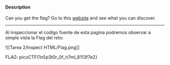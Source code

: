 
#### Description

Can you get the flag? Go to this [website](http://saturn.picoctf.net:54301/) and see what you can discover.

-----------
Al inspeccionar el codigo fuente de esta pagina podremos observar a simple vista la Flag del reto:


![[Tarea 2/Inspect HTML/Flag.png]]

FLAG:
picoCTF{1n5p3t0r_0f_h7ml_8113f7e2}